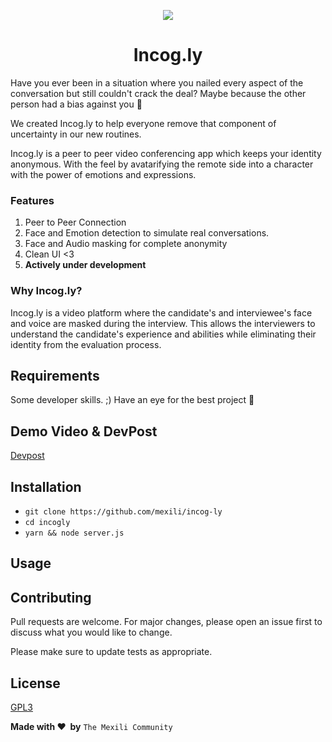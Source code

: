 <p align="center">
    <img src="https://iili.io/dq2APV.th.png" />
</p>
<h1 align="center">Incog.ly</h1>


Have you ever been in a situation where you nailed every aspect of the conversation but still couldn't crack the deal? Maybe because the other person had a bias against you :eyes:

We created Incog.ly to help everyone remove that component of uncertainty in our new routines.

Incog.ly is a peer to peer video conferencing app which keeps your identity anonymous. With the feel by avatarifying the remote side into a character with the power of emotions and expressions.

### Features

1. Peer to Peer Connection
2. Face and Emotion detection to simulate real conversations.
3. Face and Audio masking for complete anonymity
4. Clean UI <3
5. **Actively under development**

### Why Incog.ly?

Incog.ly is a video platform where the candidate's and interviewee's face and voice are masked during the interview. This allows the interviewers to understand the candidate's experience and abilities while eliminating their identity from the evaluation process.

## Requirements

Some developer skills. ;)
Have an eye for the best project :eyes:


## Demo Video & DevPost
[Devpost](https://devpost.com/software/half-mile-hackathon)


## Installation
* `git clone https://github.com/mexili/incog-ly`
* `cd incogly`
* `yarn && node server.js`


## Usage


## Contributing
Pull requests are welcome. For major changes, please open an issue first to discuss what you would like to change.

Please make sure to update tests as appropriate.

## License
[GPL3](https://choosealicense.com/licenses/gpl-3.0/)

**Made with :heart: &nbsp;by** `The Mexili Community`
